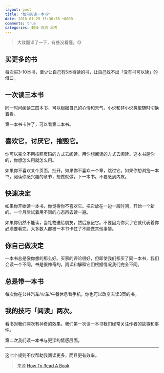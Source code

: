 ```yaml
---
layout: post
title: "如何阅读一本书"
date: 2016-01-29 15:36:58 +0800
comments: true
categories: 翻译 总结 思考
---
```


> 大致翻译了一下，有些没看懂。😓

## 买更多的书

每次买3-10本书，至少让自己有5本待读的书，让自己找不出「没有书可以读」的借口。

## 一次读三本书

同一时间阅读三四本书，可以根据自己的心情和天气，小说和非小说类型随时切换着看。

第一本书卡住了，可以看第二本书。

<!--more-->

## 喜欢它，讨厌它，摧毁它。

你可以完全不用按照页码的方式去阅读。用你想阅读的方式去阅读。这本书是你的，你想怎么用就怎么用。

如果你不喜欢某个页面，扯开。如果你不喜欢一个章，跳过它。如果你想浏览一本书，阅读你感兴趣的章节，想做就做，下一本书。不要感到内疚。


## 快速决定

如果你开始读一本书，你觉得你不喜欢它。把它放在一边一段时间，开始一个新的。一个月后试着用不同的心态再去读一遍。

如果你仍然不能读，当礼物送给朋友，然后忘记它。不要因为你买了它就代表着你必须要看完。大多数人都被一本书卡住了不能做其他事情。

## 你自己做决定

一本书总是像你想的那么好。买家的评论很好，但即使我们都买了同一本书，我们会读一个不同。书是很神奇的，阅读和解释它们根据情况我们完全不同。


## 总是带一本书

每次你在公共汽车/火车/午餐休息看手机，你也可以改变去读3页的书。


## 我的技巧「阅读」两次。

看书对我们两次有神奇的效果。我们第一次读一本书我们经常关注作者的故事和事件。

第二次我们读一本书与更深的情感层面。

---------------------------

这七个规则不仅帮助我阅读更多，而且更有效率。

> 来源 [How To Read A Book](https://medium.com/desk-of-van-schneider/how-to-read-a-book-ee402ff8e754#.wrr4epava)
